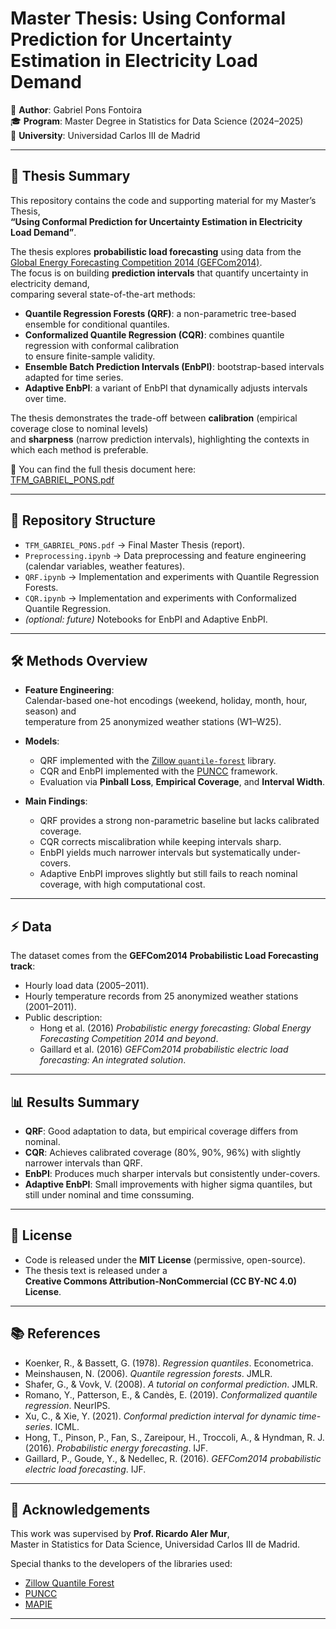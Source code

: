 # Master Thesis: Using Conformal Prediction for Uncertainty Estimation in Electricity Load Demand

📘 **Author**: Gabriel Pons Fontoira  
🎓 **Program**: Master Degree in Statistics for Data Science (2024–2025)  
🏫 **University**: Universidad Carlos III de Madrid  

---

## 📖 Thesis Summary

This repository contains the code and supporting material for my Master’s Thesis,  
**“Using Conformal Prediction for Uncertainty Estimation in Electricity Load Demand”**.

The thesis explores **probabilistic load forecasting** using data from the  
[Global Energy Forecasting Competition 2014 (GEFCom2014)](https://www.drhongtao.com/gefcom).  
The focus is on building **prediction intervals** that quantify uncertainty in electricity demand,  
comparing several state-of-the-art methods:

- **Quantile Regression Forests (QRF)**: a non-parametric tree-based ensemble for conditional quantiles.  
- **Conformalized Quantile Regression (CQR)**: combines quantile regression with conformal calibration  
  to ensure finite-sample validity.  
- **Ensemble Batch Prediction Intervals (EnbPI)**: bootstrap-based intervals adapted for time series.  
- **Adaptive EnbPI**: a variant of EnbPI that dynamically adjusts intervals over time.

The thesis demonstrates the trade-off between **calibration** (empirical coverage close to nominal levels)  
and **sharpness** (narrow prediction intervals), highlighting the contexts in which each method is preferable.

📄 You can find the full thesis document here:  
[TFM_GABRIEL_PONS.pdf](./TFM_GABRIEL_PONS.pdf)

---

## 📂 Repository Structure

- `TFM_GABRIEL_PONS.pdf` → Final Master Thesis (report).  
- `Preprocessing.ipynb` → Data preprocessing and feature engineering (calendar variables, weather features).  
- `QRF.ipynb` → Implementation and experiments with Quantile Regression Forests.  
- `CQR.ipynb` → Implementation and experiments with Conformalized Quantile Regression.  
- *(optional: future)* Notebooks for EnbPI and Adaptive EnbPI.

---

## 🛠️ Methods Overview

- **Feature Engineering**:  
  Calendar-based one-hot encodings (weekend, holiday, month, hour, season) and  
  temperature from 25 anonymized weather stations (W1–W25).  

- **Models**:  
  - QRF implemented with the [Zillow `quantile-forest`](https://zillow.github.io/quantile-forest/) library.  
  - CQR and EnbPI implemented with the [PUNCC](https://deel-ai.github.io/puncc/theory_overview.html) framework.  
  - Evaluation via **Pinball Loss**, **Empirical Coverage**, and **Interval Width**.  

- **Main Findings**:  
  - QRF provides a strong non-parametric baseline but lacks calibrated coverage.  
  - CQR corrects miscalibration while keeping intervals sharp.  
  - EnbPI yields much narrower intervals but systematically under-covers.  
  - Adaptive EnbPI improves slightly but still fails to reach nominal coverage, with high computational cost.  

---

## ⚡ Data

The dataset comes from the **GEFCom2014 Probabilistic Load Forecasting track**:  
- Hourly load data (2005–2011).  
- Hourly temperature records from 25 anonymized weather stations (2001–2011).  
- Public description:  
  - Hong et al. (2016) *Probabilistic energy forecasting: Global Energy Forecasting Competition 2014 and beyond*.  
  - Gaillard et al. (2016) *GEFCom2014 probabilistic electric load forecasting: An integrated solution*.  

---

## 📊 Results Summary

- **QRF**: Good adaptation to data, but empirical coverage differs from nominal.  
- **CQR**: Achieves calibrated coverage (80%, 90%, 96%) with slightly narrower intervals than QRF.  
- **EnbPI**: Produces much sharper intervals but consistently under-covers.  
- **Adaptive EnbPI**: Small improvements with higher sigma quantiles, but still under nominal and time conssuming.  

---

## 📜 License

- Code is released under the **MIT License** (permissive, open-source).  
- The thesis text is released under a  
  **Creative Commons Attribution-NonCommercial (CC BY-NC 4.0) License**.  

---

## 📚 References

- Koenker, R., & Bassett, G. (1978). *Regression quantiles*. Econometrica.  
- Meinshausen, N. (2006). *Quantile regression forests*. JMLR.  
- Shafer, G., & Vovk, V. (2008). *A tutorial on conformal prediction*. JMLR.  
- Romano, Y., Patterson, E., & Candès, E. (2019). *Conformalized quantile regression*. NeurIPS.  
- Xu, C., & Xie, Y. (2021). *Conformal prediction interval for dynamic time-series*. ICML.  
- Hong, T., Pinson, P., Fan, S., Zareipour, H., Troccoli, A., & Hyndman, R. J. (2016). *Probabilistic energy forecasting*. IJF.  
- Gaillard, P., Goude, Y., & Nedellec, R. (2016). *GEFCom2014 probabilistic electric load forecasting*. IJF.  

---

## 🙌 Acknowledgements

This work was supervised by **Prof. Ricardo Aler Mur**,  
Master in Statistics for Data Science, Universidad Carlos III de Madrid.  

Special thanks to the developers of the libraries used:  
- [Zillow Quantile Forest](https://zillow.github.io/quantile-forest/)  
- [PUNCC](https://deel-ai.github.io/puncc/theory_overview.html)  
- [MAPIE](https://mapie.readthedocs.io/en/stable/)  

---

